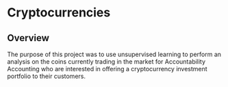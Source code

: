 # Cryptocurrencies

## Overview
The purpose of this project was to use unsupervised learning to perform an analysis on the coins currently trading in the market for Accountability Accounting who are interested in offering a cryptocurrency investment portfolio to their customers.
